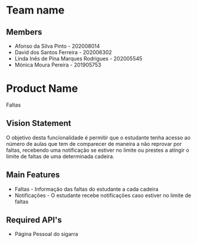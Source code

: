 # Team name

## Members

- Afonso da Silva Pinto - 202008014
- David dos Santos Ferreira - 202006302
- Linda Inês de Pina Marques Rodrigues - 202005545
- Mónica Moura Pereira - 201905753

# Product Name
Faltas

## Vision Statement
O objetivo desta funcionalidade é permitir que o estudante tenha acesso ao número de aulas que tem de comparecer de maneira a não reprovar por faltas, recebendo uma notificação se estiver no limite ou prestes a atingir o limite de faltas de uma determinada cadeira.

## Main Features
 - Faltas - Informação das faltas do estudante a cada cadeira
 - Notificações - O estudante recebe notificações caso estiver no limite de faltas

## Required API's
- Página Pessoal do sigarra